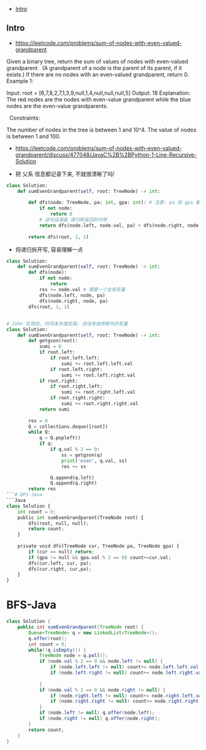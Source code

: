- [Intro](#intro)

## Intro

- https://leetcode.com/problems/sum-of-nodes-with-even-valued-grandparent

Given a binary tree, return the sum of values of nodes with even-valued grandparent.  (A grandparent of a node is the parent of its parent, if it exists.)
If there are no nodes with an even-valued grandparent, return 0.
 
Example 1:


Input: root = [6,7,8,2,7,1,3,9,null,1,4,null,null,null,5]
Output: 18
Explanation: The red nodes are the nodes with even-value grandparent while the blue nodes are the even-value grandparents.

 
Constraints:

The number of nodes in the tree is between 1 and 10^4.
The value of nodes is between 1 and 100.




- https://leetcode.com/problems/sum-of-nodes-with-even-valued-grandparent/discuss/477048/JavaC%2B%2BPython-1-Line-Recursive-Solution

- 把 父系 信息都记录下来, 不就很清晰了吗!

```py
class Solution:
    def sumEvenGrandparent(self, root: TreeNode) -> int:
    
        def dfs(node: TreeNode, pa: int, gpa: int): # 注意: pa 和 gpa 都用 int
            if not node:
                return 0
            # 这句话涵盖 递归和返回的作用
            return dfs(node.left, node.val, pa) + dfs(node.right, node.val, pa) + (node.val if gpa % 2==0 else 0)
        
        return dfs(root, 1, 1)
```


- 将递归拆开写, 容易理解一点

```py
class Solution:
    def sumEvenGrandparent(self, root: TreeNode) -> int:
        def dfs(node):
            if not node:
                return
            res += node.val # 需要一个全局变量
            dfs(node.left, node, pa)
            dfs(node.right, node, pa)
        dfs(root, 1, 1)

```


## 

```py
# John 实现的, 时间复杂度较高; 但没有使用额外的变量
class Solution:
    def sumEvenGrandparent(self, root: TreeNode) -> int:
        def getgson(root):
            sumi = 0
            if root.left:
                if root.left.left:
                    sumi += root.left.left.val
                if root.left.right:
                    sumi += root.left.right.val
            if root.right:
                if root.right.left:
                    sumi += root.right.left.val
                if root.right.right:
                    sumi += root.right.right.val
            return sumi
        
        res = 0
        Q = collections.deque([root])
        while Q:
            q = Q.popleft()
            if q:
                if q.val % 2 == 0:
                    ss = getgson(q)
                    print('even', q.val, ss)
                    res += ss

                Q.append(q.left)
                Q.append(q.right)
        return res
```# DFS-Java
```Java
class Solution {
    int count = 0;
    public int sumEvenGrandparent(TreeNode root) {
        dfs(root, null, null);
        return count;
    }
    
    private void dfs(TreeNode cur, TreeNode pa, TreeNode gpa) {
        if (cur == null) return;
        if (gpa != null && gpa.val % 2 == 0) count+=cur.val;
        dfs(cur.left, cur, pa);
        dfs(cur.right, cur,pa);
    }
}
```

# BFS-Java
```Java
class Solution {
    public int sumEvenGrandparent(TreeNode root) {
        Queue<TreeNode> q = new LinkedList<TreeNode>();
        q.offer(root);
        int count = 0;
        while(!q.isEmpty()) {
            TreeNode node = q.poll();
            if (node.val % 2 == 0 && node.left != null) {
                if (node.left.left != null) count+= node.left.left.val;
                if (node.left.right != null) count+= node.left.right.val;
                
            }
            if (node.val % 2 == 0 && node.right != null) {
                if (node.right.left != null) count+= node.right.left.val;
                if (node.right.right != null) count+= node.right.right.val;
            }
            if (node.left != null) q.offer(node.left);
            if (node.right != null) q.offer(node.right);
        }
        return count;
    }
}
```
